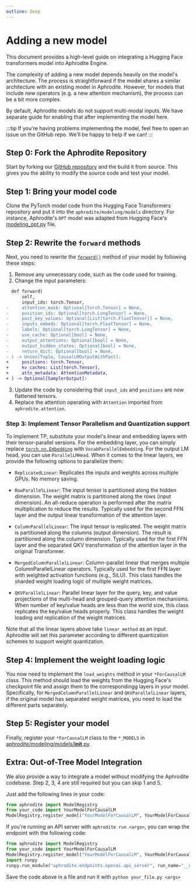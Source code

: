```yaml
---
outline: deep
---
```


# Adding a new model

This document provides a high-level guide on integrating a Hugging Face transformers model into Aphrodite Engine.

The complexity of adding a new model depends heavily on the model's architecture. The process is straightforward if the model shares a similar architecture with an existing model in Aphrodite. However, for models that include new operators (e.g. a new attention mechanism), the process can be a bit more complex.

By default, Aphrodite models do not support multi-modal inputs. We have separate guide for enabling that after implementing the model here.

:::tip
If you're having problems implementing the model, feel free to open an issue on the GitHub repo. We'll be happy to help if we can!
:::

## Step 0: Fork the Aphrodite Repository
Start by forking our [GitHub repository](https://github.com/PygmalionAI/aphrodite-engine) and the build it from source. This gives you the ability to modify the source code and test your model.

## Step 1: Bring your model code
Clone the PyTorch model code from the Hugging Face Transformers repository and put it into the `aphrodite/modeling/models` directory. For instance, Aphrodite's `OPT` model was adapted from Hugging Face's [modeling_opt.py](https://github.com/huggingface/transformers/blob/main/src/transformers/models/opt/modeling_opt.py) file.

## Step 2: Rewrite the `forward` methods
Next, you need to rewrite the [`forward()`](https://pytorch.org/docs/stable/generated/torch.nn.Module.html#torch.nn.Module.forward) method of your model by following these steps:

1. Remove any unnecessary code, such as the code used for training.
2. Change the input parameters:

```diff
  def forward(
      self,
      input_ids: torch.Tensor,
-     attention_mask: Optional[torch.Tensor] = None,
-     position_ids: Optional[torch.LongTensor] = None,
-     past_key_values: Optional[List[torch.FloatTensor]] = None,
-     inputs_embeds: Optional[torch.FloatTensor] = None,
-     labels: Optional[torch.LongTensor] = None,
-     use_cache: Optional[bool] = None,
-     output_attentions: Optional[bool] = None,
-     output_hidden_states: Optional[bool] = None,
-     return_dict: Optional[bool] = None,
- ) -> Union[Tuple, CausalLMOutputWithPast]:
+     positions: torch.Tensor,
+     kv_caches: List[torch.Tensor],
+     attn_metadata: AttentionMetadata,
+ ) -> Optional[SamplerOutput]:
```
3. Update the code by considering that `input_ids` and `positions` are now flattened tensors.
4. Replace the attention operating with `Attention` imported from `aphrodite.attention`.

### Step 3: Implement Tensor Parallelism and Quantization support
To implement TP, substitute your model's linear and embedding layers with their tensor-parallel versions. For the embedding layer, you can simply replace [`torch.nn.Embedding`](https://pytorch.org/docs/stable/generated/torch.nn.Embedding.html#torch.nn.Embedding) with `VocabParallelEmbedding`. For the output LM head, you can use `ParallelLMHead`. When it comes to the linear layers, we provide the following options to parallelize them:



- `ReplicatedLinear`: Replicates the inputs and weights across multiple GPUs. No memory saving.

- `RowParallelLinear`: The input tensor is partitioned along the hidden dimension. The weight matrix is partitioned along the rows (input dimension). An all-reduce operation is performed after the matrix multiplication to reduce the results. Typically used for the second FFN layer and the output linear transformation of the attention layer.

- `ColumnParallelLinear`: The input tensor is replicated. The weight matrix is partitioned along the columns (output dimension). The result is partitioned along the column dimension. Typically used for the first FFN layer and the separated QKV transformation of the attention layer in the original Transformer.

- `MergedColumnParallelLinear`: Column-parallel linear that merges multiple ColumnParallelLinear operators. Typically used for the first FFN layer with weighted activation functions (e.g., SiLU). This class handles the sharded weight loading logic of multiple weight matrices.

- `QKVParallelLinear`: Parallel linear layer for the query, key, and value projections of the multi-head and grouped-query attention mechanisms. When number of key/value heads are less than the world size, this class replicates the key/value heads properly. This class handles the weight loading and replication of the weight matrices.

Note that all the linear layers above take `linear_method` as an input. Aphrodite will set this parameter according to different quantization schemes to support weight quantization.

## Step 4: Implement the weight loading logic
You  now need to implement the `load_weights` method in your `*ForCausalLM` class. This method should load the weights from the Hugging Face's checkpoint file and assign them to the correspondingg layers in your model. Specifically, for `MergedColumnParallelLinear` and `QKVParallelLinear` layers, if the original model has separated weight matrices, you need to load the different parts separately.

## Step 5: Register your model
Finally, register your `*ForCausalLM` class to the `*_MODELS` in [aphrodite/modeling/models/__init__.py](https://github.com/PygmalionAI/aphrodite-engine/tree/main/aphrodite/modeling/models/__init__.py).


## Extra: Out-of-Tree Model Integration
We also provide a way to integrate a model without modifying the Aphrodite codebase. Step 2, 3, 4 are still required but you can skip 1 and 5.

Just add the following lines in your code:

```py
from aphrodite import ModelRegistry
from your_code import YourModelForCausalLM
ModelRegistry.register_model("YourModelForCausalLM", YourModelForCausalLM)
```

If you're running an API server with `aphrodite run <args>`, you can wrap the endpoint with the following code:

```py
from aphrodite import ModelRegistry
from your_code import YourModelForCausalLM
ModelRegistry.register_model("YourModelForCausalLM", YourModelForCausalLM)
import runpy
runpy.run_module("aphrodite.endpoints.openai.api_server", run_name="__main__")
```

Save the code above in a file and run it with `python your_file.py <args>`